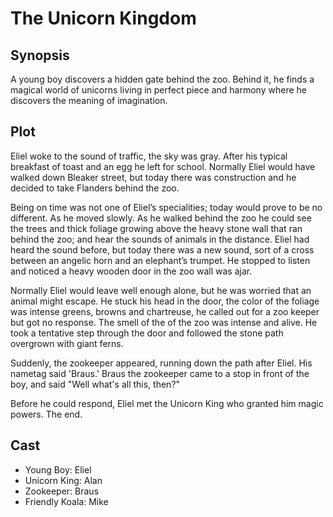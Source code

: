 # The Unicorn Kingdom

## Synopsis

A young boy discovers a hidden gate behind the zoo.
Behind it, he finds a magical world of unicorns living in perfect piece and harmony where he discovers the meaning of imagination.

## Plot

Eliel woke to the sound of traffic, the sky was gray.
After his typical breakfast of toast and an egg he left for school.
Normally Eliel would have walked down Bleaker street, but today there was construction and he decided to take Flanders behind the zoo.

Being on time was not one of Eliel’s specialities; today would prove to be no different.
As he moved slowly.
As he walked behind the zoo he could see the trees and thick foliage growing above the heavy stone wall that ran behind the zoo; and hear the sounds of animals in the distance.
Eliel had heard the sound before, but today there was a new sound, sort of a cross between an angelic horn and an elephant’s trumpet.
He stopped to listen and noticed a heavy wooden door in the zoo wall was ajar.

Normally Eliel would leave well enough alone, but he was worried that an animal might escape.
He stuck his head in the door, the color of the foliage was intense greens, browns and chartreuse, he called out for a zoo keeper but got no response.
The smell of the of the zoo was intense and alive.
He took a tentative step through the door and followed the stone path overgrown with giant ferns.

Suddenly, the zookeeper appeared, running down the path after Eliel. His nametag said 'Braus.'
Braus the zookeeper came to a stop in front of the boy, and said "Well what's all this, then?"

Before he could respond, Eliel met the Unicorn King who granted him magic powers.
The end.

## Cast

* Young Boy: Eliel
* Unicorn King: Alan
* Zookeeper: Braus
* Friendly Koala: Mike
